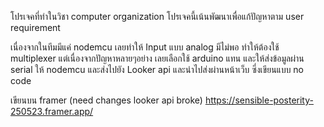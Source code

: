 โปรเจคที่ทำในวิชา computer organization
โปรเจคนี้เน้นพัฒนาเพื่อแก้ปัญหาตาม user requirement

เนื่องจากในทีมมีแค่ nodemcu เลยทำให้ Input แบบ analog มีไม่พอ ทำให้ต้องใช้ multiplexer แต่เนื่องจากปัญหาหลายๆอย่าง เลยเลือกใช้ arduino แทน และให้ส่งข้อมูลผ่าน serial ให้ nodemcu และส่งไปยัง Looker api และนำไปส่งผ่านหน้าเว็บ ซี่งเขียนแบบ no code 

เขียนบน framer (need changes looker api broke)
https://sensible-posterity-250523.framer.app/
